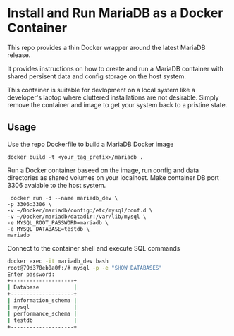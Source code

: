 # Install and Run MariaDB as a Docker Container

This repo provides a thin Docker wrapper around the latest MariaDB release.

It provides instructions on how to create and run a MariaDB container with shared persisent data and config storage on the host system.  

This container is suitable for devlopment on a local system like a developer's laptop where cluttered installations are not desirable.  Simply remove the container and image to get your system back to a pristine state.

## Usage
Use the repo Dockerfile to build a MariaDB Docker image
```shell
docker build -t <your_tag_prefix>/mariadb .
```

Run a Docker container baseed on the image, run config and data directories as shared volumes on your localhost.  Make container DB port 3306 avaiable to the host system.
```shell
 docker run -d --name mariadb_dev \
-p 3306:3306 \
-v ~/Docker/mariadb/config:/etc/mysql/conf.d \
-v ~/Docker/mariadb/datadir:/var/lib/mysql \
-e MYSQL_ROOT_PASSWORD=mariadb \
-e MYSQL_DATABASE=testdb \
mariadb
```

Connect to the container shell and execute SQL commands
```bash
docker exec -it mariadb_dev bash
root@79d370eb0a0f:/# mysql -p -e "SHOW DATABASES"
Enter password: 
+--------------------+
| Database           |
+--------------------+
| information_schema |
| mysql              |
| performance_schema |
| testdb             |
+--------------------+


